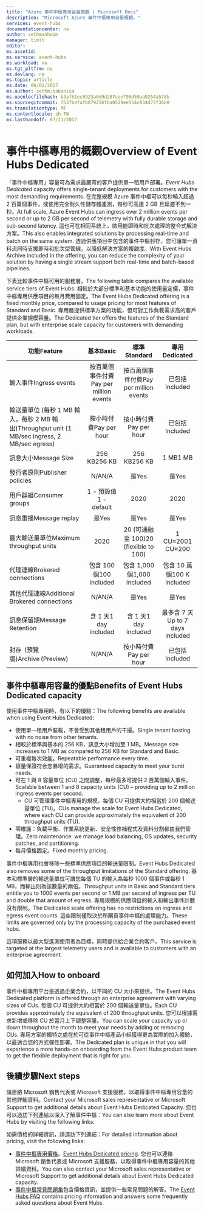 ```yaml
---
title: "Azure 事件中樞專用容量概觀 | Microsoft Docs"
description: "Microsoft Azure 事件中樞專用容量概觀。"
services: event-hubs
documentationcenter: na
author: sethmanheim
manager: timlt
editor: 
ms.assetid: 
ms.service: event-hubs
ms.workload: na
ms.tgt_pltfrm: na
ms.devlang: na
ms.topic: article
ms.date: 06/01/2017
ms.author: sethm;babanisa
ms.openlocfilehash: b3af61ec0923a0d9d207cee790d59aa9254a578b
ms.sourcegitcommit: f537befafb079256fba0529ee554c034d73f36b0
ms.translationtype: MT
ms.contentlocale: zh-TW
ms.lasthandoff: 07/11/2017
---
```

# <a name="overview-of-event-hubs-dedicated"></a><span data-ttu-id="5d581-103">事件中樞專用的概觀</span><span class="sxs-lookup"><span data-stu-id="5d581-103">Overview of Event Hubs Dedicated</span></span>

<span data-ttu-id="5d581-104">「事件中樞專用」容量可為需求最嚴苛的客戶提供單一租用戶部署。</span><span class="sxs-lookup"><span data-stu-id="5d581-104">*Event Hubs Dedicated* capacity offers single-tenant deployments for customers with the most demanding requirements.</span></span> <span data-ttu-id="5d581-105">在完整規模 Azure 事件中樞可以每秒輸入超過 2 百萬個事件，或使用完全耐久性儲存體遙測，每秒可高達 2 GB 且延遲不到一秒。</span><span class="sxs-lookup"><span data-stu-id="5d581-105">At full scale, Azure Event Hubs can ingress over 2 million events per second or up to 2 GB per second of telemetry with fully durable storage and sub-second latency.</span></span> <span data-ttu-id="5d581-106">這也可在相同系統上，啟用能即時和批次處理的整合式解決方案。</span><span class="sxs-lookup"><span data-stu-id="5d581-106">This also enables integrated solutions by processing real-time and batch on the same system.</span></span> <span data-ttu-id="5d581-107">透過供應項目中包含的事件中樞封存，您可讓單一資料流同時支援即時和批次型管線，以降低解決方案的複雜度。</span><span class="sxs-lookup"><span data-stu-id="5d581-107">With Event Hubs Archive included in the offering, you can reduce the complexity of your solution by having a single stream support both real-time and batch-based pipelines.</span></span>

<span data-ttu-id="5d581-108">下表比較事件中樞可用的服務層。</span><span class="sxs-lookup"><span data-stu-id="5d581-108">The following table compares the available service tiers of Event Hubs.</span></span> <span data-ttu-id="5d581-109">相較於大部分標準和基本功能的使用量定價，事件中樞專用供應項目的每月費用固定。</span><span class="sxs-lookup"><span data-stu-id="5d581-109">The Event Hubs Dedicated offering is a fixed monthly price, compared to usage pricing for most features of Standard and Basic.</span></span> <span data-ttu-id="5d581-110">專用層提供標準方案的功能，但可對工作負載需求高的客戶提供企業規模容量。</span><span class="sxs-lookup"><span data-stu-id="5d581-110">The Dedicated tier offers the features of the Standard plan, but with enterprise scale capacity for customers with demanding workloads.</span></span> 

| <span data-ttu-id="5d581-111">功能</span><span class="sxs-lookup"><span data-stu-id="5d581-111">Feature</span></span> | <span data-ttu-id="5d581-112">基本</span><span class="sxs-lookup"><span data-stu-id="5d581-112">Basic</span></span> | <span data-ttu-id="5d581-113">標準</span><span class="sxs-lookup"><span data-stu-id="5d581-113">Standard</span></span> | <span data-ttu-id="5d581-114">專用</span><span class="sxs-lookup"><span data-stu-id="5d581-114">Dedicated</span></span> |
| --- |:---:|:---:|:---:|
| <span data-ttu-id="5d581-115">輸入事件</span><span class="sxs-lookup"><span data-stu-id="5d581-115">Ingress events</span></span> | <span data-ttu-id="5d581-116">按百萬個事件付費</span><span class="sxs-lookup"><span data-stu-id="5d581-116">Pay per million events</span></span> | <span data-ttu-id="5d581-117">按百萬個事件付費</span><span class="sxs-lookup"><span data-stu-id="5d581-117">Pay per million events</span></span> | <span data-ttu-id="5d581-118">已包括</span><span class="sxs-lookup"><span data-stu-id="5d581-118">Included</span></span> |
| <span data-ttu-id="5d581-119">輸送量單位 (每秒 1 MB 輸入，每秒 2 MB 輸出)</span><span class="sxs-lookup"><span data-stu-id="5d581-119">Throughput unit (1 MB/sec ingress, 2 MB/sec egress)</span></span> | <span data-ttu-id="5d581-120">按小時付費</span><span class="sxs-lookup"><span data-stu-id="5d581-120">Pay per hour</span></span> | <span data-ttu-id="5d581-121">按小時付費</span><span class="sxs-lookup"><span data-stu-id="5d581-121">Pay per hour</span></span> | <span data-ttu-id="5d581-122">已包括</span><span class="sxs-lookup"><span data-stu-id="5d581-122">Included</span></span> |
| <span data-ttu-id="5d581-123">訊息大小</span><span class="sxs-lookup"><span data-stu-id="5d581-123">Message Size</span></span> | <span data-ttu-id="5d581-124">256 KB</span><span class="sxs-lookup"><span data-stu-id="5d581-124">256 KB</span></span> | <span data-ttu-id="5d581-125">256 KB</span><span class="sxs-lookup"><span data-stu-id="5d581-125">256 KB</span></span> | <span data-ttu-id="5d581-126">1 MB</span><span class="sxs-lookup"><span data-stu-id="5d581-126">1 MB</span></span> |
| <span data-ttu-id="5d581-127">發行者原則</span><span class="sxs-lookup"><span data-stu-id="5d581-127">Publisher policies</span></span> | <span data-ttu-id="5d581-128">N/A</span><span class="sxs-lookup"><span data-stu-id="5d581-128">N/A</span></span> | <span data-ttu-id="5d581-129">是</span><span class="sxs-lookup"><span data-stu-id="5d581-129">Yes</span></span> | <span data-ttu-id="5d581-130">是</span><span class="sxs-lookup"><span data-stu-id="5d581-130">Yes</span></span> |     
| <span data-ttu-id="5d581-131">用戶群組</span><span class="sxs-lookup"><span data-stu-id="5d581-131">Consumer groups</span></span> | <span data-ttu-id="5d581-132">1 - 預設值</span><span class="sxs-lookup"><span data-stu-id="5d581-132">1 - default</span></span> | <span data-ttu-id="5d581-133">20</span><span class="sxs-lookup"><span data-stu-id="5d581-133">20</span></span> | <span data-ttu-id="5d581-134">20</span><span class="sxs-lookup"><span data-stu-id="5d581-134">20</span></span> |
| <span data-ttu-id="5d581-135">訊息重播</span><span class="sxs-lookup"><span data-stu-id="5d581-135">Message replay</span></span> | <span data-ttu-id="5d581-136">是</span><span class="sxs-lookup"><span data-stu-id="5d581-136">Yes</span></span> | <span data-ttu-id="5d581-137">是</span><span class="sxs-lookup"><span data-stu-id="5d581-137">Yes</span></span> | <span data-ttu-id="5d581-138">是</span><span class="sxs-lookup"><span data-stu-id="5d581-138">Yes</span></span> |
| <span data-ttu-id="5d581-139">最大輸送量單位</span><span class="sxs-lookup"><span data-stu-id="5d581-139">Maximum throughput units</span></span> | <span data-ttu-id="5d581-140">20</span><span class="sxs-lookup"><span data-stu-id="5d581-140">20</span></span> | <span data-ttu-id="5d581-141">20 (可通融至 100)</span><span class="sxs-lookup"><span data-stu-id="5d581-141">20 (flexible to 100)</span></span>  | <span data-ttu-id="5d581-142">1 CU≈200</span><span class="sxs-lookup"><span data-stu-id="5d581-142">1 CU≈200</span></span> |
| <span data-ttu-id="5d581-143">代理連線</span><span class="sxs-lookup"><span data-stu-id="5d581-143">Brokered connections</span></span> | <span data-ttu-id="5d581-144">包含 100 個</span><span class="sxs-lookup"><span data-stu-id="5d581-144">100 included</span></span> | <span data-ttu-id="5d581-145">包含 1,000 個</span><span class="sxs-lookup"><span data-stu-id="5d581-145">1,000 included</span></span> | <span data-ttu-id="5d581-146">包含 10 萬個</span><span class="sxs-lookup"><span data-stu-id="5d581-146">100 K included</span></span> |
| <span data-ttu-id="5d581-147">其他代理連線</span><span class="sxs-lookup"><span data-stu-id="5d581-147">Additional Brokered connections</span></span> | <span data-ttu-id="5d581-148">N/A</span><span class="sxs-lookup"><span data-stu-id="5d581-148">N/A</span></span> | <span data-ttu-id="5d581-149">是</span><span class="sxs-lookup"><span data-stu-id="5d581-149">Yes</span></span> | <span data-ttu-id="5d581-150">是</span><span class="sxs-lookup"><span data-stu-id="5d581-150">Yes</span></span> |
| <span data-ttu-id="5d581-151">訊息保留期</span><span class="sxs-lookup"><span data-stu-id="5d581-151">Message Retention</span></span> | <span data-ttu-id="5d581-152">含 1 天</span><span class="sxs-lookup"><span data-stu-id="5d581-152">1 day included</span></span> | <span data-ttu-id="5d581-153">含 1 天</span><span class="sxs-lookup"><span data-stu-id="5d581-153">1 day included</span></span> | <span data-ttu-id="5d581-154">最多含 7 天</span><span class="sxs-lookup"><span data-stu-id="5d581-154">Up to 7 days included</span></span> |
| <span data-ttu-id="5d581-155">封存  (預覽版)</span><span class="sxs-lookup"><span data-stu-id="5d581-155">Archive (Preview)</span></span> | <span data-ttu-id="5d581-156">N/A</span><span class="sxs-lookup"><span data-stu-id="5d581-156">N/A</span></span>   | <span data-ttu-id="5d581-157">按小時付費</span><span class="sxs-lookup"><span data-stu-id="5d581-157">Pay per hour</span></span> | <span data-ttu-id="5d581-158">已包括</span><span class="sxs-lookup"><span data-stu-id="5d581-158">Included</span></span> |

## <a name="benefits-of-event-hubs-dedicated-capacity"></a><span data-ttu-id="5d581-159">事件中樞專用容量的優點</span><span class="sxs-lookup"><span data-stu-id="5d581-159">Benefits of Event Hubs Dedicated capacity</span></span>

<span data-ttu-id="5d581-160">使用事件中樞專用時，有以下的優點：</span><span class="sxs-lookup"><span data-stu-id="5d581-160">The following benefits are available when using Event Hubs Dedicated:</span></span>

* <span data-ttu-id="5d581-161">使用單一租用戶裝載，不會受到其他租用戶的干擾。</span><span class="sxs-lookup"><span data-stu-id="5d581-161">Single tenant hosting with no noise from other tenants.</span></span>
* <span data-ttu-id="5d581-162">相較於標準與基本的 256 KB，訊息大小增加至 1 MB。</span><span class="sxs-lookup"><span data-stu-id="5d581-162">Message size increases to 1 MB as compared to 256 KB for Standard and Basic.</span></span>
* <span data-ttu-id="5d581-163">可重複每次效能。</span><span class="sxs-lookup"><span data-stu-id="5d581-163">Repeatable performance every time.</span></span>
* <span data-ttu-id="5d581-164">容量保證符合您暴增的需求。</span><span class="sxs-lookup"><span data-stu-id="5d581-164">Guaranteed capacity to meet your burst needs.</span></span>
* <span data-ttu-id="5d581-165">可在 1 與 8 容量單位 (CU) 之間調整，每秒最多可提供 2 百萬個輸入事件。</span><span class="sxs-lookup"><span data-stu-id="5d581-165">Scalable between 1 and 8 capacity units (CU) – providing up to 2 million ingress events per second.</span></span>
  * <span data-ttu-id="5d581-166">CU 可管理事件中樞專用的規模，每個 CU 可提供大約相當於 200 個輸送量單位 (TU)。</span><span class="sxs-lookup"><span data-stu-id="5d581-166">CUs manage the scale for Event Hubs Dedicated, where each CU can provide approximately the equivalent of 200 throughput units (TU).</span></span>
* <span data-ttu-id="5d581-167">零維護：負載平衡、作業系統更新、安全性修補程式及資料分割都由我們管理。</span><span class="sxs-lookup"><span data-stu-id="5d581-167">Zero maintenance: we manage load balancing, OS updates, security patches, and partitioning.</span></span>
* <span data-ttu-id="5d581-168">每月價格固定。</span><span class="sxs-lookup"><span data-stu-id="5d581-168">Fixed monthly pricing.</span></span>

<span data-ttu-id="5d581-169">事件中樞專用也會移除一些標準供應項目的輸送量限制。</span><span class="sxs-lookup"><span data-stu-id="5d581-169">Event Hubs Dedicated also removes some of the throughput limitations of the Standard offering.</span></span> <span data-ttu-id="5d581-170">基本和標準層的輸送量單位可讓您每個 TU 的輸入為每秒 1000 個事件或每秒 1 MB，而輸出則為該數量的兩倍。</span><span class="sxs-lookup"><span data-stu-id="5d581-170">Throughput units in Basic and Standard tiers entitle you to 1000 events per second or 1 MB per second of ingress per TU and double that amount of egress.</span></span> <span data-ttu-id="5d581-171">專用規模的供應項目的輸入和輸出事件計數沒有限制。</span><span class="sxs-lookup"><span data-stu-id="5d581-171">The Dedicated scale offering has no restrictions on ingress and egress event counts.</span></span> <span data-ttu-id="5d581-172">這些限制僅取決於所購買事件中樞的處理能力。</span><span class="sxs-lookup"><span data-stu-id="5d581-172">These limits are governed only by the processing capacity of the purchased event hubs.</span></span>

<span data-ttu-id="5d581-173">這項服務以最大型遙測使用者為目標，同時提供給企業合約客戶。</span><span class="sxs-lookup"><span data-stu-id="5d581-173">This service is targeted at the largest telemetry users and is available to customers with an enterprise agreement.</span></span>

## <a name="how-to-onboard"></a><span data-ttu-id="5d581-174">如何加入</span><span class="sxs-lookup"><span data-stu-id="5d581-174">How to onboard</span></span>

<span data-ttu-id="5d581-175">事件中樞專用平台是透過企業合約，以不同的 CU 大小來提供。</span><span class="sxs-lookup"><span data-stu-id="5d581-175">The Event Hubs Dedicated platform is offered through an enterprise agreement with varying sizes of CUs.</span></span> <span data-ttu-id="5d581-176">每個 CU 可提供大約相當於 200 個輸送量單位。</span><span class="sxs-lookup"><span data-stu-id="5d581-176">Each CU provides approximately the equivalent of 200 throughput units.</span></span> <span data-ttu-id="5d581-177">您可以根據需求新增或移除 CU 於當月上下調整容量。</span><span class="sxs-lookup"><span data-stu-id="5d581-177">You can scale your capacity up or down throughout the month to meet your needs by adding or removing CUs.</span></span> <span data-ttu-id="5d581-178">專用方案的獨特之處在於可從事件中樞產品小組獲得更為實際的加入體驗，以最適合您的方式彈性部署。</span><span class="sxs-lookup"><span data-stu-id="5d581-178">The Dedicated plan is unique in that you will experience a more hands-on onboarding from the Event Hubs product team to get the flexible deployment that is right for you.</span></span> 

## <a name="next-steps"></a><span data-ttu-id="5d581-179">後續步驟</span><span class="sxs-lookup"><span data-stu-id="5d581-179">Next steps</span></span>
<span data-ttu-id="5d581-180">請連絡 Microsoft 銷售代表或 Microsoft 支援服務，以取得事件中樞專用容量的其他詳細資料。</span><span class="sxs-lookup"><span data-stu-id="5d581-180">Contact your Microsoft sales representative or Microsoft Support to get additional details about Event Hubs Dedicated Capacity.</span></span> <span data-ttu-id="5d581-181">您也可以造訪下列連結以深入了解事件中樞︰</span><span class="sxs-lookup"><span data-stu-id="5d581-181">You can also learn more about Event Hubs by visiting the following links:</span></span>

<span data-ttu-id="5d581-182">如需價格的詳細資訊，請造訪下列連結：</span><span class="sxs-lookup"><span data-stu-id="5d581-182">For detailed information about pricing, visit the following links:</span></span>

- <span data-ttu-id="5d581-183">[事件中樞專用價格](https://azure.microsoft.com/pricing/details/event-hubs/)。</span><span class="sxs-lookup"><span data-stu-id="5d581-183">[Event Hubs Dedicated pricing](https://azure.microsoft.com/pricing/details/event-hubs/).</span></span> <span data-ttu-id="5d581-184">您也可以連絡 Microsoft 銷售代表或 Microsoft 支援服務，以取得事件中樞專用容量的其他詳細資料。</span><span class="sxs-lookup"><span data-stu-id="5d581-184">You can also contact your Microsoft sales representative or Microsoft Support to get additional details about Event Hubs Dedicated capacity.</span></span>
- <span data-ttu-id="5d581-185">[事件中樞常見問題集](event-hubs-faq.md)包含價格資訊，並提供一些常見問題的解答。</span><span class="sxs-lookup"><span data-stu-id="5d581-185">The [Event Hubs FAQ](event-hubs-faq.md) contains pricing information and answers some frequently asked questions about Event Hubs.</span></span> 

